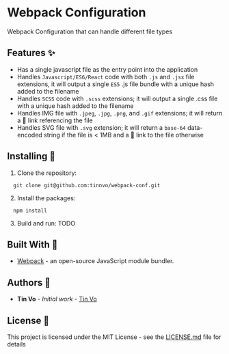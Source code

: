 # Webpack Configuration
Webpack Configuration that can handle different file types

## Features ✨
* Has a single javascript file as the entry point into the application
* Handles `Javascript/ES6/React` code with both `.js` and `.jsx` file extensions, it will output a single `ES5` .js file bundle with a unique hash added to the filename
* Handles `SCSS` code with `.scss` extensions; it will output a single .css file with a unique hash added to
the filename
* Handles IMG file with `.jpeg`, `.jpg`, `.png`, and `.gif` extensions; it will return a :link: link referencing the file
* Handles SVG file with `.svg` extension; it will return a `base-64` data-encoded string if the file is &lt; 1MB and a :link: link to the file otherwise

## Installing 🚀

1. Clone the repository:
  ```
    git clone git@github.com:tinnvo/webpack-conf.git
  ```
2. Install the packages:
  ```
    npm install
  ```

3. Build and run:
  TODO

## Built With 🔧

* [Webpack](https://webpack.js.org/) - an open-source JavaScript module bundler.


## Authors 🐶

* **Tin Vo** - *Initial work* - [Tin Vo](https://tinnvo.github.io/)

## License 📃

This project is licensed under the MIT License - see the [LICENSE.md](LICENSE.md) file for details
